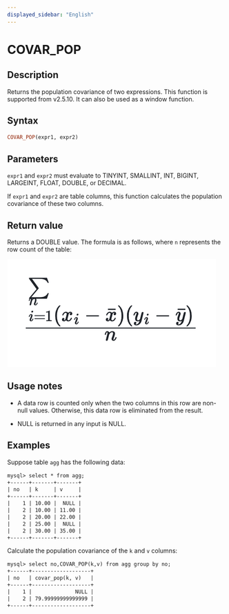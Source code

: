 ```yaml
---
displayed_sidebar: "English"
---
```


# COVAR_POP

## Description

Returns the population covariance of two expressions. This function is supported from v2.5.10. It can also be used as a window function.

## Syntax

```Haskell
COVAR_POP(expr1, expr2)
```

## Parameters

`expr1` and `expr2` must evaluate to TINYINT, SMALLINT, INT, BIGINT, LARGEINT, FLOAT, DOUBLE, or DECIMAL.

If `expr1` and `expr2` are table columns, this function calculates the population covariance of these two columns.

## Return value

Returns a DOUBLE value. The formula is as follows, where `n` represents the row count of the table:

![covar_pop formula](../../../_assets/covar_pop_formula.png)

<!--$$
\frac{\sum_{i=1}^{n} (x_i - \bar{x})(y_i - \bar{y})}{n}
$$-->

## Usage notes

- A data row is counted only when the two columns in this row are non-null values. Otherwise, this data row is eliminated from the result.

- NULL is returned in any input is NULL.

## Examples

Suppose table `agg` has the following data:

```plaintext
mysql> select * from agg;
+------+-------+-------+
| no   | k     | v     |
+------+-------+-------+
|    1 | 10.00 |  NULL |
|    2 | 10.00 | 11.00 |
|    2 | 20.00 | 22.00 |
|    2 | 25.00 |  NULL |
|    2 | 30.00 | 35.00 |
+------+-------+-------+
```

Calculate the population covariance of the `k` and `v` columns:

```plaintext
mysql> select no,COVAR_POP(k,v) from agg group by no;
+------+-------------------+
| no   | covar_pop(k, v)   |
+------+-------------------+
|    1 |              NULL |
|    2 | 79.99999999999999 |
+------+-------------------+
```
